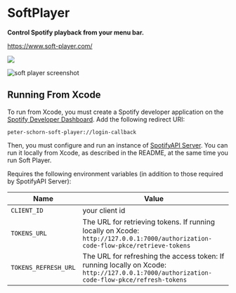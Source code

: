 # SoftPlayer

**Control Spotify playback from your menu bar.**

https://www.soft-player.com/

[<img src="https://www.soft-player.com/assets/app%20store.svg">](https://apps.apple.com/us/app/soft-player/id1573149282?mt=12)

![soft player screenshot](https://www.soft-player.com/assets/screenshots/player%20view%20with%20track.png)

## Running From Xcode

To run from Xcode, you must create a Spotify developer application on the [Spotify Developer Dashboard](https://developer.spotify.com/dashboard/login). Add the following redirect URI:
```
peter-schorn-soft-player://login-callback
```

Then, you must configure and run an instance of [SpotifyAPI Server](https://github.com/Peter-Schorn/SpotifyAPIServer). You can run it locally from Xcode, as described in the README, at the same time you run Soft Player.

Requires the following environment variables (in addition to those required by SpotifyAPI Server):

| Name | Value |
| --- | --- |
| `CLIENT_ID` | your client id |
| `TOKENS_URL` | The URL for retrieving tokens. If running locally on Xcode: `http://127.0.0.1:7000/authorization-code-flow-pkce/retrieve-tokens` |
| `TOKENS_REFRESH_URL` | The URL for refreshing the access token: If running locally on Xcode: `http://127.0.0.1:7000/authorization-code-flow-pkce/refresh-tokens` |

